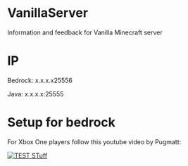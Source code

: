 # VanillaServer
Information and feedback for Vanilla Minecraft server

# IP

Bedrock: x.x.x.x25556

Java: x.x.x.x:25555

# Setup for bedrock

For Xbox One players follow this youtube video by Pugmatt:

[![TEST STuff](https://img.youtube.com/vi/g8mHvasVHMs/0.jpg)](https://www.youtube.com/watch?v=g8mHvasVHMs)


